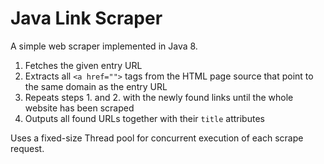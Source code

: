 # Java Link Scraper

A simple web scraper implemented in Java 8.

1. Fetches the given entry URL
2. Extracts all ``<a href="">`` tags from the HTML page source that point to the same domain as the entry URL
3. Repeats steps 1. and 2. with the newly found links until the whole website has been scraped
4. Outputs all found URLs together with their ``title`` attributes

Uses a fixed-size Thread pool for concurrent execution of each scrape request.
